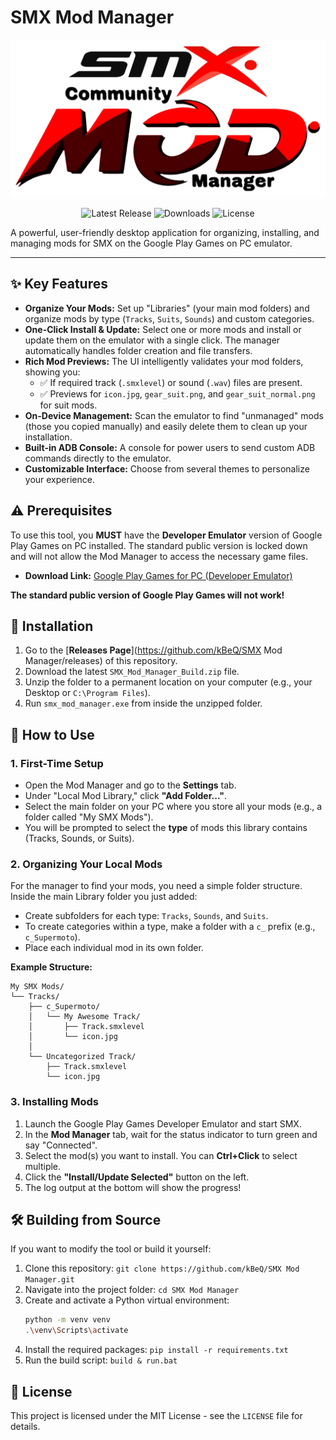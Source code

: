 # SMX Mod Manager

<!-- The path starts from the root of your project -->
![SMX Mod Manager Banner](/assets/SMX%20Mod%20Manager.png)

<div align="center">

![Latest Release](https'img.shields.io/github/v/release/kBeQ/SMX-Mod-Manager?style=for-the-badge')
![Downloads](https'img.shields.io/github/downloads/kBeQ/SMX-Mod-Manager/total?style=for-the-badge')
![License](https'img.shields.io/github/license/kBeQ/SMX-Mod-Manager?style=for-the-badge')

</div>

A powerful, user-friendly desktop application for organizing, installing, and managing mods for SMX on the Google Play Games on PC emulator.

---

<!-- This path points to the new docs folder -->
<!-- ![App Screenshot](/docs/AppScreenshot0.png) -->

## ✨ Key Features

*   **Organize Your Mods:** Set up "Libraries" (your main mod folders) and organize mods by type (`Tracks`, `Suits`, `Sounds`) and custom categories.
*   **One-Click Install & Update:** Select one or more mods and install or update them on the emulator with a single click. The manager automatically handles folder creation and file transfers.
*   **Rich Mod Previews:** The UI intelligently validates your mod folders, showing you:
    *   ✅ If required track (`.smxlevel`) or sound (`.wav`) files are present.
    *   ✅ Previews for `icon.jpg`, `gear_suit.png`, and `gear_suit_normal.png` for suit mods.
*   **On-Device Management:** Scan the emulator to find "unmanaged" mods (those you copied manually) and easily delete them to clean up your installation.
*   **Built-in ADB Console:** A console for power users to send custom ADB commands directly to the emulator.
*   **Customizable Interface:** Choose from several themes to personalize your experience.

## ⚠️ Prerequisites

To use this tool, you **MUST** have the **Developer Emulator** version of Google Play Games on PC installed. The standard public version is locked down and will not allow the Mod Manager to access the necessary game files.

*   **Download Link:** [Google Play Games for PC (Developer Emulator)](https://developer.android.com/games/playgames/emulator)

**The standard public version of Google Play Games will not work!**

## 🚀 Installation

1.  Go to the [**Releases Page**](https://github.com/kBeQ/SMX Mod Manager/releases) of this repository.
2.  Download the latest `SMX_Mod_Manager_Build.zip` file.
3.  Unzip the folder to a permanent location on your computer (e.g., your Desktop or `C:\Program Files`).
4.  Run `smx_mod_manager.exe` from inside the unzipped folder.

## 📖 How to Use

### 1. First-Time Setup
*   Open the Mod Manager and go to the **Settings** tab.
*   Under "Local Mod Library," click **"Add Folder..."**.
*   Select the main folder on your PC where you store all your mods (e.g., a folder called "My SMX Mods").
*   You will be prompted to select the **type** of mods this library contains (Tracks, Sounds, or Suits).

### 2. Organizing Your Local Mods
For the manager to find your mods, you need a simple folder structure. Inside the main Library folder you just added:

*   Create subfolders for each type: `Tracks`, `Sounds`, and `Suits`.
*   To create categories within a type, make a folder with a `c_` prefix (e.g., `c_Supermoto`).
*   Place each individual mod in its own folder.

**Example Structure:**
```
My SMX Mods/
└── Tracks/
    ├── c_Supermoto/
    │   └── My Awesome Track/
    │       ├── Track.smxlevel
    │       └── icon.jpg
    │
    └── Uncategorized Track/
        ├── Track.smxlevel
        └── icon.jpg
```

### 3. Installing Mods
1.  Launch the Google Play Games Developer Emulator and start SMX.
2.  In the **Mod Manager** tab, wait for the status indicator to turn green and say "Connected".
3.  Select the mod(s) you want to install. You can **Ctrl+Click** to select multiple.
4.  Click the **"Install/Update Selected"** button on the left.
5.  The log output at the bottom will show the progress!

## 🛠️ Building from Source

If you want to modify the tool or build it yourself:

1.  Clone this repository: `git clone https://github.com/kBeQ/SMX Mod Manager.git`
2.  Navigate into the project folder: `cd SMX Mod Manager`
3.  Create and activate a Python virtual environment:
    ```bash
    python -m venv venv
    .\venv\Scripts\activate
    ```
4.  Install the required packages: `pip install -r requirements.txt`
5.  Run the build script: `build & run.bat`

## 📄 License

This project is licensed under the MIT License - see the `LICENSE` file for details.